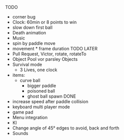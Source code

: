 TODO
 * corner bug
 * Clock: 60min or 8 points to win
 * slow down first ball
 * Death animation
 * Music
 * spin by paddle move
 * movement * frame duration
TODO LATER
 * Pull Request, Victor, rotate, rotateTo
 * Object Pool vor parsley Objects
 * Survival mode
 	* 3 Lives, one clock
 * items:
	* curve ball
        * bigger paddle
        * poisoned ball
        * ghost ball spawn
DONE
 * increase speed after paddle collision
 * keyboard multi player mode
 * game pad
 * Menu integration
 * KI
 * Change angle of 45° edges to avoid, back and forth 
 * Sounds
